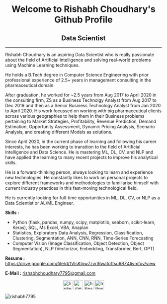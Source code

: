 <h1 align="center"><b>Welcome to Rishabh Choudhary's Github Profile</b></h1>
<h2 align="center">Data Scientist</h2>

---

Rishabh Choudhary is an aspiring Data Scientist who is really passionate about the field of Artificial Intelligence and solving real-world problems using Machine Learning techniques.

He holds a B.Tech degree in Computer Science Engineering with prior professional experience of 2.5+ years in management consulting in the pharmaceutical domain.

After graduation, he worked for ~2.5 years from Aug 2017 to April 2020 in the consulting firm, ZS as a Business Technolgy Analyst from Aug 2017 to Dec 2019 and then as a Senior Business Technology Analyst from Jan 2020 to April 2020. His work focussed on working with big pharmaceutical clients across various geographies to help them in their Business problems pertaining to Market Strategies, Profitability, Revenue Prediction, Demand Estimation, Opportunity Assessment, Dynamic Pricing Analysis, Scenario Analysis, and creating different Models as solutions.

Since April 2020, in the current phase of learning and following his career interests, he has been working to transition to the field of Artificial Intelligence and Data Science. He is mastering ML, DL, CV, and NLP and have applied the learning to many recent projects to improve his analytical skills.

He is a forward-thinking person, always looking to learn and experience new technologies. He constantly likes to work on personal projects to explore different frameworks and methodologies to familiarise himself with current industry practices in this fast-moving technological field.

He is currently looking for full-time opportunities in ML, DL, CV, or NLP as a Data Scientist or AL/ML Engineer.

<b>Skills :</b>
- Python (flask, pandas, numpy, scipy, matplotlib, seaborn, scikit-learn, Keras), SQL, Ms Excel, VBA, Anaplan
- Statistics, Exploratory Data Analysis, Regression, Classification, Clustering, Segmentation, ANN, CNN, RNN, Time-Series Forecasting
- Computer Vision (Image Classification, Object Detection, Object Segmentation), NLP (Vectorizor, Embedding, Transformer, Bert, GPT)

<b>Resume :</b> https://drive.google.com/file/d/1VIsKlnw7zvrlRwafo1tsu6BZ4Iivmfov/view

<b>E-Mail :</b> rishabhchoudhary7795@gmail.com


<p align="center">
    <a href="https://linkedin.com/in/rishabh7795" target="blank"><img align="center" src="https://cdn.jsdelivr.net/npm/simple-icons@3.0.1/icons/linkedin.svg" alt="linkedin.com/in/rishabh7795" height="30" width="30" /></a>
    <a href="https://medium.com/@rishabh7795" target="blank"><img align="center" src="https://cdn.jsdelivr.net/npm/simple-icons@3.0.1/icons/medium.svg" alt="medium.com/@rishabh7795" height="30" width="30" /></a>
    <a href="https://www.kaggle.com/rishabh7795" target="blank"><img align="center" src="https://cdn.jsdelivr.net/npm/simple-icons@3.0.1/icons/kaggle.svg" alt="https://www.kaggle.com/rishabh7795" height="30" width="30" /></a>
    <a href="https://www.twitter.com/rishabh7795" target="blank"><img align="center" src="https://cdn.jsdelivr.net/npm/simple-icons@3.0.1/icons/twitter.svg" alt="https://www.twitter.com/rishabh7795" height="30" width="30" /></a>

</p>

<p align="left"> <img src="https://komarev.com/ghpvc/?username=rishabh7795" alt="rishabh7795" /> </p>
